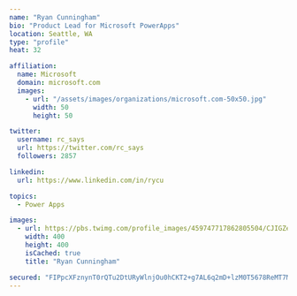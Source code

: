 ```yaml
---
name: "Ryan Cunningham"
bio: "Product Lead for Microsoft PowerApps"
location: Seattle, WA
type: "profile"
heat: 32

affiliation:
  name: Microsoft
  domain: microsoft.com
  images:
    - url: "/assets/images/organizations/microsoft.com-50x50.jpg"
      width: 50
      height: 50

twitter:
  username: rc_says
  url: https://twitter.com/rc_says
  followers: 2857

linkedin:
  url: https://www.linkedin.com/in/rycu

topics:
  - Power Apps

images:
  - url: https://pbs.twimg.com/profile_images/459747717862805504/CJIGZejd_400x400.png
    width: 400
    height: 400
    isCached: true
    title: "Ryan Cunningham"

secured: "FIPpcXFznynT0rQTu2DtURyWlnjOu0hCKT2+g7AL6q2mD+lzM0T5678ReMT7M4r92pGmWgYjUDj046s4eZMvD2WBSvff/qmzmQMhGVw3ZAHNirl488WIiqFlR+zMOVTgl5vr0/lCUm1K/nK2eyLWybzDbvKkurhECRRFbfhcSdHq23qukm8ItdpO9id3Wud2kXW/jh0M2ncIY/5CHwHbnXgUpuL/TWEMXqvnHN2u1C2vdWDrbdItg/1RAb/jsk/i2xe4ffs0HD0wnFZsMdjCW2SOAUrNxQiKXV5tyREZyLunN8L2KVeuhDUnimgqr9C9xgRmAUY7zRsgAbCBiW9UhDy2t4YDAIt//k2zxmtZtVtkH4OIAmuPaSaEcE7Vc+96EeQ1W956nn3b1Dcqc0X9uX+OqYG/meRinU4XtbauNI8=;d5ilUhNA1ux/4o+zn/8sGA=="
---
```


